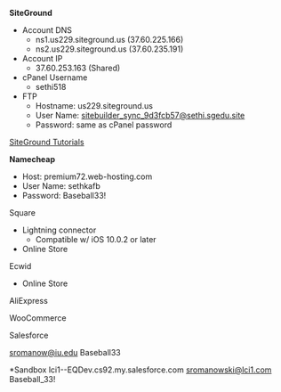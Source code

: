 **SiteGround**
- Account DNS
  - ns1.us229.siteground.us (37.60.225.166) 
  - ns2.us229.siteground.us (37.60.235.191)
- Account IP
  - 37.60.253.163 (Shared)
- cPanel Username
  - sethi518
- FTP
  - Hostname: us229.siteground.us
  - User Name: sitebuilder_sync_9d3fcb57@sethi.sgedu.site
  - Password: same as cPanel password

[SiteGround Tutorials](https://www.siteground.com/tutorials/)

**Namecheap**
- Host: premium72.web-hosting.com
- User Name: sethkafb
- Password: Baseball33!

Square
- Lightning connector
  - Compatible w/ iOS 10.0.2 or later
- Online Store

Ecwid
- Online Store

AliExpress

WooCommerce




Salesforce

sromanow@iu.edu
Baseball33

*Sandbox
lci1--EQDev.cs92.my.salesforce.com
sromanowski@lci1.com
Baseball_33!